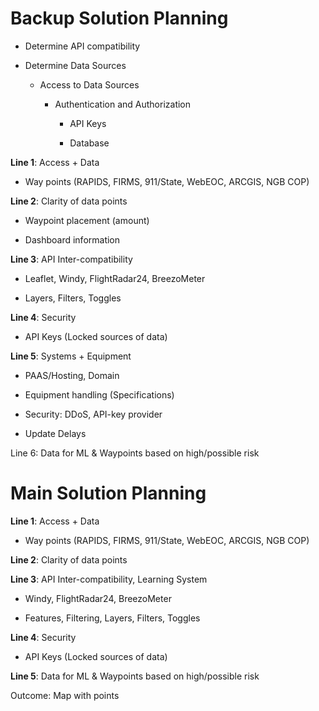 # **Backup Solution Planning**

* Determine API compatibility

* Determine Data Sources

   * Access to Data Sources

      * Authentication and Authorization

         * API Keys

         * Database

**Line 1**: Access + Data

* Way points (RAPIDS, FIRMS, 911/State, WebEOC, ARCGIS, NGB COP)

**Line 2**: Clarity of data points

* Waypoint placement (amount)

* Dashboard information

**Line 3**: API Inter-compatibility

* Leaflet, Windy, FlightRadar24, BreezoMeter

* Layers, Filters, Toggles

**Line 4**:  Security

* API Keys (Locked sources of data)

**Line 5**: Systems + Equipment

* PAAS/Hosting, Domain

* Equipment handling (Specifications)

* Security: DDoS, API-key provider

* Update Delays

Line 6: Data for ML & Waypoints based on high/possible risk


# **Main Solution Planning**

**Line 1**: Access + Data

* Way points (RAPIDS, FIRMS, 911/State, WebEOC, ARCGIS, NGB COP)

**Line 2**: Clarity of data points

**Line 3**: API Inter-compatibility, Learning System

* Windy, FlightRadar24, BreezoMeter

* Features, Filtering, Layers, Filters, Toggles

**Line 4**:  Security

* API Keys (Locked sources of data)

**Line 5**: Data for ML & Waypoints based on high/possible risk


Outcome: Map with points

